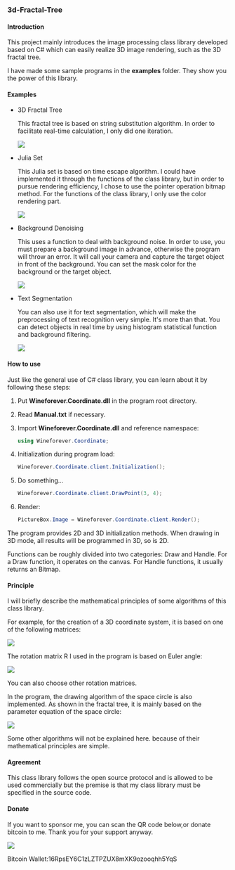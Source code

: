 ### 3d-Fractal-Tree

#### Introduction

This project mainly introduces the image processing class library developed based on C# which can easily realize 3D image rendering, such as the 3D fractal tree.

I have made some sample programs in the **examples** folder. They show you the power of this library.

#### Examples

- 3D Fractal Tree

  This fractal tree is based on string substitution algorithm. In order to facilitate real-time calculation, I only did one iteration.

  ![](http://106.15.93.194/assets/3d-fractal-tree.gif)

- Julia Set

  This Julia set is based on time escape algorithm. I could have implemented it through the functions of the class library, but in order to pursue rendering efficiency, I chose to use the pointer operation bitmap method. For the functions of the class library, I only use the color rendering part.

  ![](http://106.15.93.194/assets/Julia-set.png)

- Background Denoising

  This uses a function to deal with background noise. In order to use, you must prepare a background image in advance, otherwise the program will throw an error. It will call your camera and capture the target object in front of the background. You can set the mask color for the background or the target object.
  
  ![](http://106.15.93.194/assets/background-denoising.gif)
  
- Text Segmentation

  You can also use it for text segmentation, which will make the preprocessing of text recognition very simple. It's more than that. You can detect objects in real time by using histogram statistical function and background filtering.

  ![](http://106.15.93.194/assets/text-segmentation.png)

#### How to use

Just like the general use of C# class library, you can learn about it by following these steps:

1. Put **Wineforever.Coordinate.dll** in the program root directory.

2. Read **Manual.txt** if necessary.

3. Import **Wineforever.Coordinate.dll** and reference namespace:

   ```C#
   using Wineforever.Coordinate;
   ```

4. Initialization during program load:

   ```C#
   Wineforever.Coordinate.client.Initialization();
   ```

5. Do something...

   ```C#
   Wineforever.Coordinate.client.DrawPoint(3, 4);
   ```

6. Render:

   ```C#
   PictureBox.Image = Wineforever.Coordinate.client.Render();
   ```

The program provides 2D and 3D initialization methods. When drawing in 3D mode, all results will be programmed in 3D, so is 2D.

Functions can be roughly divided into two categories: Draw and Handle. For a Draw function, it operates on the canvas. For Handle functions, it usually returns an Bitmap.

#### Principle

I will briefly describe the mathematical principles of some algorithms of this class library.

For example, for the creation of a 3D coordinate system, it is based on one of the following matrices:

![](http://106.15.93.194/assets/Mathematical-principle-of-3D-coordinate-system.png)

The rotation matrix R I used in the program is based on Euler angle:

![](http://106.15.93.194/assets/Euler-angle-matrix.png)

You can also choose other rotation matrices.

In the program, the drawing algorithm of the space circle is also implemented. As shown in the fractal tree, it is mainly based on the parameter equation of the space circle:

![](http://106.15.93.194/assets/Circular-equation-of-space.png)

Some other algorithms will not be explained here. because of their mathematical principles are simple.

#### Agreement

This class library follows the open source protocol and is allowed to be used commercially but the premise is that my class library must be specified in the source code.

#### Donate

If you want to sponsor me, you can scan the QR code below,or donate bitcoin to me. Thank you for your support anyway.

![](http://106.15.93.194/donate/donate.png)

Bitcoin Wallet:16RpsEY6C1zLZTPZUX8mXK9ozooqhh5YqS

